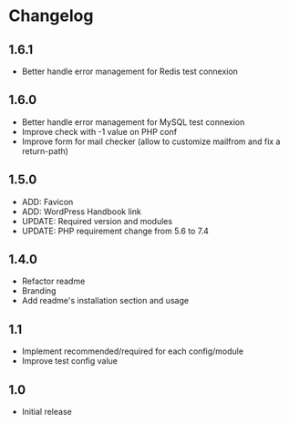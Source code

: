 # Changelog ##

## 1.6.1

- Better handle error management for Redis test connexion

## 1.6.0

- Better handle error management for MySQL test connexion
- Improve check with -1 value on PHP conf
- Improve form for mail checker (allow to customize mailfrom and fix a return-path)

## 1.5.0

- ADD: Favicon
- ADD: WordPress Handbook link
- UPDATE: Required version and modules
- UPDATE: PHP requirement change from 5.6 to 7.4

## 1.4.0
- Refactor readme
- Branding
- Add readme's installation section and usage

## 1.1
* Implement recommended/required for each config/module
* Improve test config value

## 1.0
* Initial release
